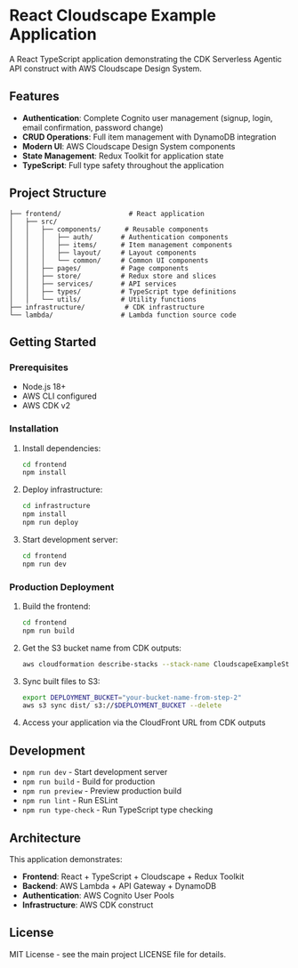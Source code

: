 # React Cloudscape Example Application

A React TypeScript application demonstrating the CDK Serverless Agentic API construct with AWS Cloudscape Design System.

## Features

- **Authentication**: Complete Cognito user management (signup, login, email confirmation, password change)
- **CRUD Operations**: Full item management with DynamoDB integration
- **Modern UI**: AWS Cloudscape Design System components
- **State Management**: Redux Toolkit for application state
- **TypeScript**: Full type safety throughout the application

## Project Structure

```
├── frontend/                 # React application
│   ├── src/
│   │   ├── components/      # Reusable components
│   │   │   ├── auth/       # Authentication components
│   │   │   ├── items/      # Item management components
│   │   │   ├── layout/     # Layout components
│   │   │   └── common/     # Common UI components
│   │   ├── pages/          # Page components
│   │   ├── store/          # Redux store and slices
│   │   ├── services/       # API services
│   │   ├── types/          # TypeScript type definitions
│   │   └── utils/          # Utility functions
├── infrastructure/          # CDK infrastructure
└── lambda/                 # Lambda function source code
```

## Getting Started

### Prerequisites

- Node.js 18+ 
- AWS CLI configured
- AWS CDK v2

### Installation

1. Install dependencies:
   ```bash
   cd frontend
   npm install
   ```

2. Deploy infrastructure:
   ```bash
   cd infrastructure
   npm install
   npm run deploy
   ```

3. Start development server:
   ```bash
   cd frontend
   npm run dev
   ```

### Production Deployment

1. Build the frontend:
   ```bash
   cd frontend
   npm run build
   ```

2. Get the S3 bucket name from CDK outputs:
   ```bash
   aws cloudformation describe-stacks --stack-name CloudscapeExampleStack --query "Stacks[0].Outputs[?OutputKey=='BucketName'].OutputValue" --output text
   ```

3. Sync built files to S3:
   ```bash
   export DEPLOYMENT_BUCKET="your-bucket-name-from-step-2"
   aws s3 sync dist/ s3://$DEPLOYMENT_BUCKET --delete
   ```

4. Access your application via the CloudFront URL from CDK outputs

## Development

- `npm run dev` - Start development server
- `npm run build` - Build for production
- `npm run preview` - Preview production build
- `npm run lint` - Run ESLint
- `npm run type-check` - Run TypeScript type checking

## Architecture

This application demonstrates:

- **Frontend**: React + TypeScript + Cloudscape + Redux Toolkit
- **Backend**: AWS Lambda + API Gateway + DynamoDB
- **Authentication**: AWS Cognito User Pools
- **Infrastructure**: AWS CDK construct

## License

MIT License - see the main project LICENSE file for details.